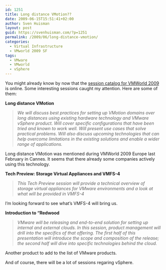 ```yaml
---
id: 1251
title: Long distance VMotion??
date: 2009-06-15T15:51:41+02:00
author: Sven Huisman
layout: post
guid: https://svenhuisman.com/?p=1251
permalink: /2009/06/long-distance-vmotion/
categories:
  - Virtual Infrastructure
  - VMworld 2009 SF
tags:
  - VMware
  - VMworld
  - vSphere
---
```

You might already know by now that the <a title="VMWorld 2009 session catalog" href="https://vmworld2009.wingateweb.com/scheduler/catalog/catalog.jsp" target="_blank">session catalog for VMWorld 2009</a> is online. Some interesting sessions caught my attention. Here are some of them:

**Long distance VMotion**

> _We will discuss best practices for setting up VMotion domains over long distances using existing hardware technology and VMware vSphere product. Will cover specific configurations that have been tried and known to work well. Will present use cases that solve practical problems. Will also discuss upcoming technologies that can help overcome limitations in the existing solutions and enable a wider range of applications.<!--more-->_

Long distance VMotion was mentioned during VMWorld 2009 Europe last February in Cannes. It seems that there already some companies actively using this technology.

**Tech Preview: Storage Virtual Appliances and VMFS-4**

> _This Tech Preview session will provide a technical overview of storage virtual appliances for VMware environments and a look at what will be provided in VMFS-4_

I&#8217;m looking forward to see what&#8217;s VMFS-4 will bring us.

**Introduction to “Redwood**

> _VMware will be releasing and end-to-end solution for setting up internal and external clouds. In this session, product management will drill into the specifics of that offering. The first half of this presentation will introduce the scope and composition of the release; the second half will dive into specific technologies behind the cloud._

Another product to add to the list of VMware products.

And of course, there will be a lot of sessions regaring vSphere.